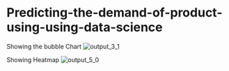 # Predicting-the-demand-of-product-using-using-data-science
Showing the bubble Chart
![output_3_1](https://github.com/Harshraikwar1/Predicting-the-demand-of-a-product-using-data-science-and-machine-learning/assets/170401823/3132cdbb-e4e0-4b15-8689-70594bfd6a87)

Showing Heatmap
![output_5_0](https://github.com/Harshraikwar1/Predicting-the-demand-of-a-product-using-data-science-and-machine-learning/assets/170401823/5c6b661a-7a0d-499e-b96e-8963d6659a8b)
